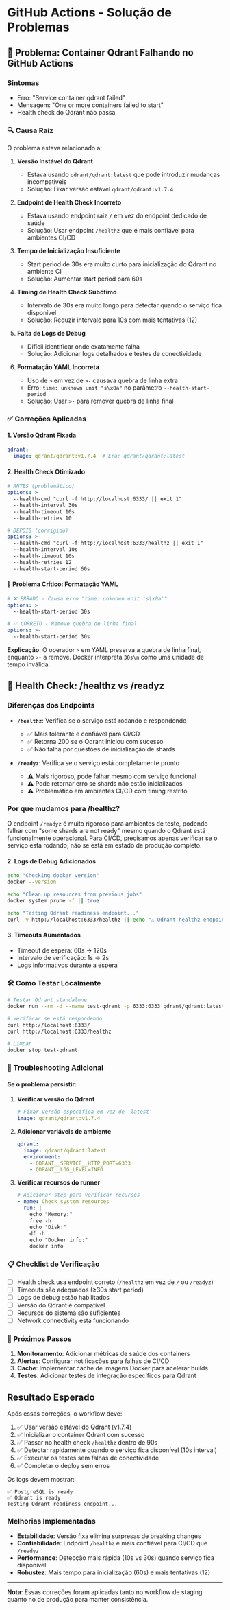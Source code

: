 # GitHub Actions - Solução de Problemas

## 🚨 Problema: Container Qdrant Falhando no GitHub Actions

### Sintomas
- Erro: "Service container qdrant failed"
- Mensagem: "One or more containers failed to start"
- Health check do Qdrant não passa

### 🔍 Causa Raiz
O problema estava relacionado a:

1. **Versão Instável do Qdrant**
   - Estava usando `qdrant/qdrant:latest` que pode introduzir mudanças incompatíveis
   - Solução: Fixar versão estável `qdrant/qdrant:v1.7.4`

2. **Endpoint de Health Check Incorreto**
   - Estava usando endpoint raiz `/` em vez do endpoint dedicado de saúde
   - Solução: Usar endpoint `/healthz` que é mais confiável para ambientes CI/CD

3. **Tempo de Inicialização Insuficiente**
   - Start period de 30s era muito curto para inicialização do Qdrant no ambiente CI
   - Solução: Aumentar start period para 60s

4. **Timing de Health Check Subótimo**
   - Intervalo de 30s era muito longo para detectar quando o serviço fica disponível
   - Solução: Reduzir intervalo para 10s com mais tentativas (12)

5. **Falta de Logs de Debug**
   - Difícil identificar onde exatamente falha
   - Solução: Adicionar logs detalhados e testes de conectividade

6. **Formatação YAML Incorreta**
   - Uso de `>` em vez de `>-` causava quebra de linha extra
   - Erro: `time: unknown unit "s\x0a"` no parâmetro `--health-start-period`
   - Solução: Usar `>-` para remover quebra de linha final

### ✅ Correções Aplicadas

#### 1. Versão Qdrant Fixada
```yaml
qdrant:
  image: qdrant/qdrant:v1.7.4  # Era: qdrant/qdrant:latest
```

#### 2. Health Check Otimizado
```yaml
# ANTES (problemático)
options: >
  --health-cmd "curl -f http://localhost:6333/ || exit 1"
  --health-interval 30s
  --health-timeout 10s
  --health-retries 10

# DEPOIS (corrigido)
options: >-
  --health-cmd "curl -f http://localhost:6333/healthz || exit 1"
  --health-interval 10s
  --health-timeout 10s
  --health-retries 12
  --health-start-period 60s
```

#### 🚨 **Problema Crítico: Formatação YAML**
```yaml
# ❌ ERRADO - Causa erro "time: unknown unit 's\x0a'"
options: >
  --health-start-period 30s

# ✅ CORRETO - Remove quebra de linha final
options: >-
  --health-start-period 30s
```

**Explicação**: O operador `>` em YAML preserva a quebra de linha final, enquanto `>-` a remove. Docker interpreta `30s\n` como uma unidade de tempo inválida.

## 🏥 Health Check: /healthz vs /readyz

### Diferenças dos Endpoints

- **`/healthz`**: Verifica se o serviço está rodando e respondendo
  - ✅ Mais tolerante e confiável para CI/CD
  - ✅ Retorna 200 se o Qdrant iniciou com sucesso
  - ✅ Não falha por questões de inicialização de shards

- **`/readyz`**: Verifica se o serviço está completamente pronto
  - ⚠️ Mais rigoroso, pode falhar mesmo com serviço funcional
  - ⚠️ Pode retornar erro se shards não estão inicializados
  - ⚠️ Problemático em ambientes CI/CD com timing restrito

### Por que mudamos para /healthz?

O endpoint `/readyz` é muito rigoroso para ambientes de teste, podendo falhar com "some shards are not ready" mesmo quando o Qdrant está funcionalmente operacional. Para CI/CD, precisamos apenas verificar se o serviço está rodando, não se está em estado de produção completo.

#### 2. Logs de Debug Adicionados
```bash
echo "Checking docker version"
docker --version

echo "Clean up resources from previous jobs"
docker system prune -f || true

echo "Testing Qdrant readiness endpoint..."
curl -v http://localhost:6333/healthz || echo "⚠️ Qdrant healthz endpoint failed"
```

#### 3. Timeouts Aumentados
- Timeout de espera: 60s → 120s
- Intervalo de verificação: 1s → 2s
- Logs informativos durante a espera

### 🛠️ Como Testar Localmente

```bash
# Testar Qdrant standalone
docker run --rm -d --name test-qdrant -p 6333:6333 qdrant/qdrant:latest

# Verificar se está respondendo
curl http://localhost:6333/
curl http://localhost:6333/healthz

# Limpar
docker stop test-qdrant
```

### 🔧 Troubleshooting Adicional

#### Se o problema persistir:

1. **Verificar versão do Qdrant**
   ```yaml
   # Fixar versão específica em vez de 'latest'
   image: qdrant/qdrant:v1.7.4
   ```

2. **Adicionar variáveis de ambiente**
   ```yaml
   qdrant:
     image: qdrant/qdrant:latest
     environment:
       - QDRANT__SERVICE__HTTP_PORT=6333
       - QDRANT__LOG_LEVEL=INFO
   ```

3. **Verificar recursos do runner**
   ```yaml
   # Adicionar step para verificar recursos
   - name: Check system resources
     run: |
       echo "Memory:"
       free -h
       echo "Disk:"
       df -h
       echo "Docker info:"
       docker info
   ```

### 📋 Checklist de Verificação

- [ ] Health check usa endpoint correto (`/healthz` em vez de `/` ou `/readyz`)
- [ ] Timeouts são adequados (≥30s start period)
- [ ] Logs de debug estão habilitados
- [ ] Versão do Qdrant é compatível
- [ ] Recursos do sistema são suficientes
- [ ] Network connectivity está funcionando

### 🚀 Próximos Passos

1. **Monitoramento**: Adicionar métricas de saúde dos containers
2. **Alertas**: Configurar notificações para falhas de CI/CD
3. **Cache**: Implementar cache de imagens Docker para acelerar builds
4. **Testes**: Adicionar testes de integração específicos para Qdrant

## Resultado Esperado

Após essas correções, o workflow deve:

1. ✅ Usar versão estável do Qdrant (v1.7.4)
2. ✅ Inicializar o container Qdrant com sucesso
3. ✅ Passar no health check `/healthz` dentro de 90s
4. ✅ Detectar rapidamente quando o serviço fica disponível (10s interval)
5. ✅ Executar os testes sem falhas de conectividade
6. ✅ Completar o deploy sem erros

Os logs devem mostrar:
```
✅ PostgreSQL is ready
✅ Qdrant is ready
Testing Qdrant readiness endpoint...
```

### Melhorias Implementadas

- **Estabilidade**: Versão fixa elimina surpresas de breaking changes
- **Confiabilidade**: Endpoint `/healthz` é mais confiável para CI/CD que `/readyz`
- **Performance**: Detecção mais rápida (10s vs 30s) quando serviço fica disponível
- **Robustez**: Mais tempo para inicialização (60s) e mais tentativas (12)

---

**Nota**: Essas correções foram aplicadas tanto no workflow de staging quanto no de produção para manter consistência.